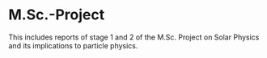# M.Sc.-Project

This includes reports of stage 1 and 2 of the M.Sc. Project on Solar Physics and its implications to particle physics.
